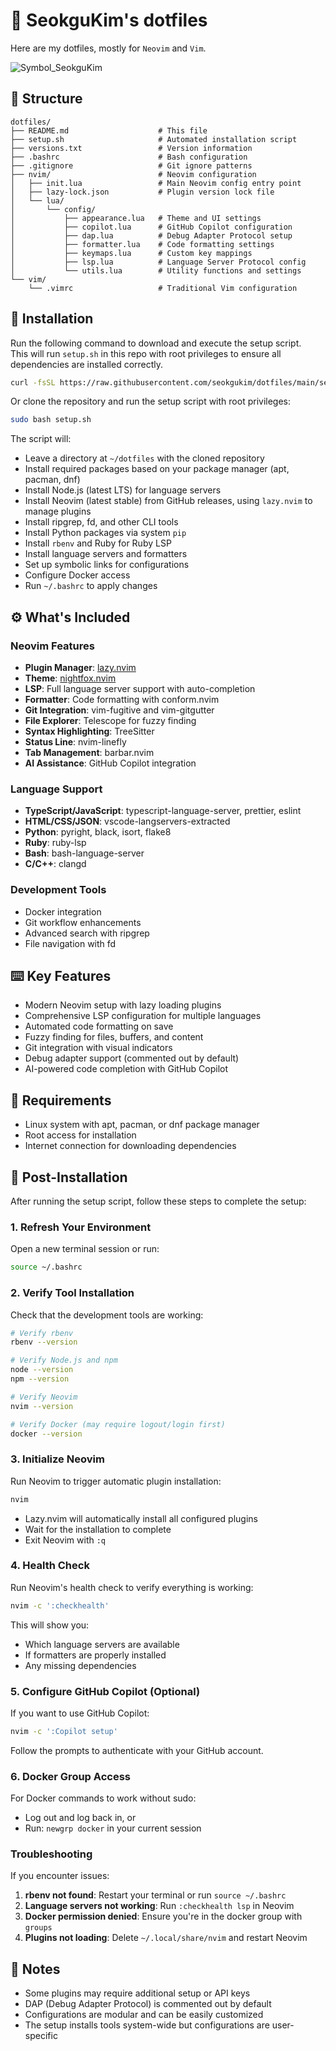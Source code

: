 # :diamond_shape_with_a_dot_inside: SeokguKim's dotfiles
Here are my dotfiles, mostly for `Neovim` and `Vim`.

![Symbol_SeokguKim](https://github.com/SeokguKim/dotfiles/assets/43718966/0181c5a0-2258-4166-aea7-de9b61c296de)

## :file_folder: Structure
```
dotfiles/
├── README.md                    # This file
├── setup.sh                     # Automated installation script
├── versions.txt                 # Version information
├── .bashrc                      # Bash configuration
├── .gitignore                   # Git ignore patterns
├── nvim/                        # Neovim configuration
│   ├── init.lua                 # Main Neovim config entry point
│   ├── lazy-lock.json           # Plugin version lock file
│   └── lua/
│       └── config/
│           ├── appearance.lua   # Theme and UI settings
│           ├── copilot.lua      # GitHub Copilot configuration
│           ├── dap.lua          # Debug Adapter Protocol setup
│           ├── formatter.lua    # Code formatting settings
│           ├── keymaps.lua      # Custom key mappings
│           ├── lsp.lua          # Language Server Protocol config
│           └── utils.lua        # Utility functions and settings
└── vim/
    └── .vimrc                   # Traditional Vim configuration
```

## :rocket: Installation
Run the following command to download and execute the setup script.  
This will run `setup.sh` in this repo with root privileges to ensure all dependencies are installed correctly.

```bash
curl -fsSL https://raw.githubusercontent.com/seokgukim/dotfiles/main/setup.sh | sudo bash
```

Or clone the repository and run the setup script with root privileges:

```bash
sudo bash setup.sh
```

The script will:
- Leave a directory at `~/dotfiles` with the cloned repository
- Install required packages based on your package manager (apt, pacman, dnf)
- Install Node.js (latest LTS) for language servers
- Install Neovim (latest stable) from GitHub releases, using `lazy.nvim` to manage plugins
- Install ripgrep, fd, and other CLI tools
- Install Python packages via system `pip`
- Install `rbenv` and Ruby for Ruby LSP
- Install language servers and formatters
- Set up symbolic links for configurations
- Configure Docker access
- Run `~/.bashrc` to apply changes

## :gear: What's Included

### Neovim Features
- **Plugin Manager**: [lazy.nvim](https://github.com/folke/lazy.nvim)
- **Theme**: [nightfox.nvim](https://github.com/EdenEast/nightfox.nvim)
- **LSP**: Full language server support with auto-completion
- **Formatter**: Code formatting with conform.nvim
- **Git Integration**: vim-fugitive and vim-gitgutter
- **File Explorer**: Telescope for fuzzy finding
- **Syntax Highlighting**: TreeSitter
- **Status Line**: nvim-linefly
- **Tab Management**: barbar.nvim
- **AI Assistance**: GitHub Copilot integration

### Language Support
- **TypeScript/JavaScript**: typescript-language-server, prettier, eslint
- **HTML/CSS/JSON**: vscode-langservers-extracted
- **Python**: pyright, black, isort, flake8
- **Ruby**: ruby-lsp
- **Bash**: bash-language-server
- **C/C++**: clangd

### Development Tools
- Docker integration
- Git workflow enhancements
- Advanced search with ripgrep
- File navigation with fd

## :keyboard: Key Features

- Modern Neovim setup with lazy loading plugins
- Comprehensive LSP configuration for multiple languages
- Automated code formatting on save
- Fuzzy finding for files, buffers, and content
- Git integration with visual indicators
- Debug adapter support (commented out by default)
- AI-powered code completion with GitHub Copilot

## :wrench: Requirements

- Linux system with apt, pacman, or dnf package manager
- Root access for installation
- Internet connection for downloading dependencies

## :page_facing_up: Post-Installation

After running the setup script, follow these steps to complete the setup:

### 1. Refresh Your Environment
Open a new terminal session or run:
```bash
source ~/.bashrc
```

### 2. Verify Tool Installation
Check that the development tools are working:
```bash
# Verify rbenv
rbenv --version

# Verify Node.js and npm
node --version
npm --version

# Verify Neovim
nvim --version

# Verify Docker (may require logout/login first)
docker --version
```

### 3. Initialize Neovim
Run Neovim to trigger automatic plugin installation:
```bash
nvim
```
- Lazy.nvim will automatically install all configured plugins
- Wait for the installation to complete
- Exit Neovim with `:q`

### 4. Health Check
Run Neovim's health check to verify everything is working:
```bash
nvim -c ':checkhealth'
```
This will show you:
- Which language servers are available
- If formatters are properly installed
- Any missing dependencies

### 5. Configure GitHub Copilot (Optional)
If you want to use GitHub Copilot:
```bash
nvim -c ':Copilot setup'
```
Follow the prompts to authenticate with your GitHub account.

### 6. Docker Group Access
For Docker commands to work without sudo:
- Log out and log back in, or
- Run: `newgrp docker` in your current session

### Troubleshooting

If you encounter issues:

1. **rbenv not found**: Restart your terminal or run `source ~/.bashrc`
2. **Language servers not working**: Run `:checkhealth lsp` in Neovim
3. **Docker permission denied**: Ensure you're in the docker group with `groups`
4. **Plugins not loading**: Delete `~/.local/share/nvim` and restart Neovim

## :memo: Notes

- Some plugins may require additional setup or API keys
- DAP (Debug Adapter Protocol) is commented out by default
- Configurations are modular and can be easily customized
- The setup installs tools system-wide but configurations are user-specific

